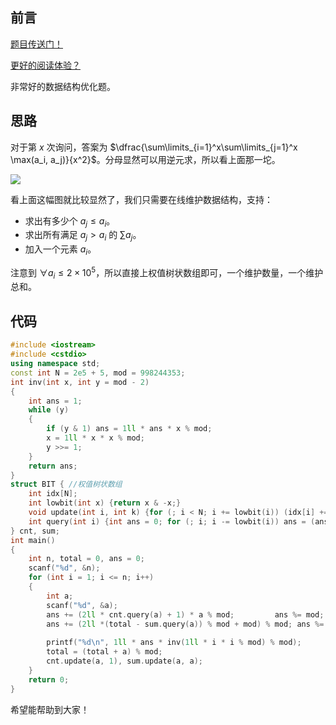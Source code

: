 ## 前言

[题目传送门！](https://www.luogu.com.cn/problem/AT_abc261_f)

[更好的阅读体验？](https://www.cnblogs.com/liangbowen/p/17435683.html)

非常好的数据结构优化题。

## 思路

对于第 $x$ 次询问，答案为 $\dfrac{\sum\limits_{i=1}^x\sum\limits_{j=1}^x \max(a_i, a_j)}{x^2}$。分母显然可以用逆元求，所以看上面那一坨。

![](https://cdn.luogu.com.cn/upload/image_hosting/q76bb9bo.png)

看上面这幅图就比较显然了，我们只需要在线维护数据结构，支持：

+ 求出有多少个 $a_j \le a_i$。
+ 求出所有满足 $a_j > a_i$ 的 $\sum a_j$。
+ 加入一个元素 $a_i$。

注意到 $\forall a_i \le 2 \times 10^5$，所以直接上权值树状数组即可，一个维护数量，一个维护总和。

## 代码

```cpp
#include <iostream>
#include <cstdio>
using namespace std;
const int N = 2e5 + 5, mod = 998244353;
int inv(int x, int y = mod - 2)
{
	int ans = 1;
	while (y)
	{
		if (y & 1) ans = 1ll * ans * x % mod;
		x = 1ll * x * x % mod;
		y >>= 1;
	}
	return ans;
}
struct BIT { //权值树状数组 
	int idx[N];
	int lowbit(int x) {return x & -x;}
	void update(int i, int k) {for (; i < N; i += lowbit(i)) (idx[i] += k) %= mod;}
	int query(int i) {int ans = 0; for (; i; i -= lowbit(i)) ans = (ans + idx[i]) % mod; return ans;}
} cnt, sum;
int main()
{
	int n, total = 0, ans = 0;
	scanf("%d", &n);
	for (int i = 1; i <= n; i++)
	{
		int a;
		scanf("%d", &a);
		ans += (2ll * cnt.query(a) + 1) * a % mod;         ans %= mod;
		ans += (2ll *(total - sum.query(a)) % mod + mod) % mod; ans %= mod;
		
		printf("%d\n", 1ll * ans * inv(1ll * i * i % mod) % mod);
		total = (total + a) % mod;
		cnt.update(a, 1), sum.update(a, a);
	}
	return 0;
}
```

希望能帮助到大家！